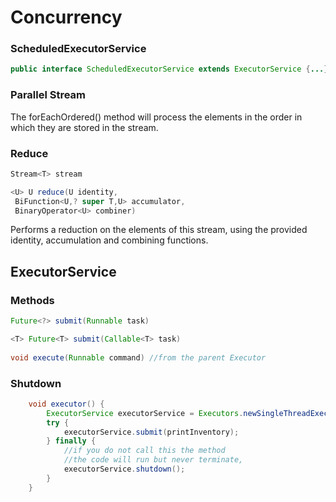 # Concurrency

### ScheduledExecutorService
```java
public interface ScheduledExecutorService extends ExecutorService {...}
```

### Parallel Stream
The forEachOrdered() method will process the elements in the order in which they are stored in the stream.
### Reduce
```java
Stream<T> stream

<U> U reduce(U identity,
 BiFunction<U,? super T,U> accumulator,
 BinaryOperator<U> combiner)
```
Performs a reduction on the elements of this stream, using the provided identity, accumulation and combining functions. 
## ExecutorService
### Methods
```java
Future<?> submit(Runnable task)

<T> Future<T> submit(Callable<T> task)
        
void execute(Runnable command) //from the parent Executor
```
### Shutdown
```java
    void executor() {
        ExecutorService executorService = Executors.newSingleThreadExecutor();
        try {
            executorService.submit(printInventory);
        } finally {
            //if you do not call this the method
            //the code will run but never terminate,
            executorService.shutdown();
        }
    }
```